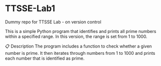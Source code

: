 # TTSSE-Lab1
Dummy repo for TTSSE Lab - on version control

This is a simple Python program that identifies and prints all prime numbers within a specified range. In this version, the range is set from 1 to 1000.

📋 Description
The program includes a function to check whether a given number is prime. It then iterates through numbers from 1 to 1000 and prints each number that is identified as prime.
